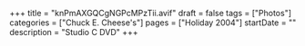 +++
title = "knPmAXGQCgNGPcMPzTii.avif"
draft = false
tags = ["Photos"]
categories = ["Chuck E. Cheese's"]
pages = ["Holiday 2004"]
startDate = ""
description = "Studio C DVD"
+++
